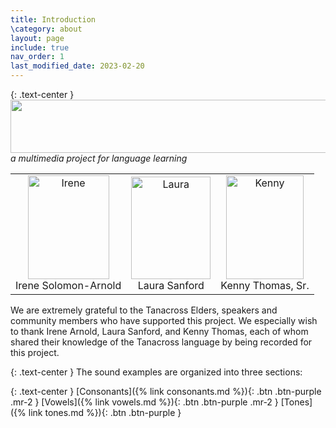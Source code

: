 ```yaml
---
title: Introduction
\category: about
layout: page
include: true
nav_order: 1
last_modified_date: 2023-02-20
---
```



{: .text-center }
<img src="{{ site.baseurl }}/assets/images/learn.png" width="540" height="85">
<br/><i>a multimedia project for language learning</i>

<table>
<tbody align="center" valign="bottom">
<tr align="center">
<td><img src="{{ site.baseurl }}/assets/images/irene.jpg" alt="Irene" width="130" height="166"><br>
Irene Solomon-Arnold</td>
<td><img src="{{ site.baseurl }}/assets/images/laura.jpg" alt="Laura" width="127" height="164"><br>
Laura Sanford</td>
<td><img src="{{ site.baseurl }}/assets/images/kenny.jpg" alt="Kenny" width="124" height="166"><br>
Kenny Thomas, Sr.</td>
</tr>
</tbody>
</table>


We are extremely grateful to the Tanacross Elders, speakers and community members who have supported this project. We especially wish to thank Irene Arnold, Laura Sanford, and Kenny Thomas, each of whom  shared their knowledge of the Tanacross language by being recorded for this project. 

{: .text-center }
The sound examples are organized into three sections:

{: .text-center }
[Consonants]({% link consonants.md %}){: .btn .btn-purple .mr-2 }
[Vowels]({% link vowels.md %}){: .btn .btn-purple  .mr-2 }
[Tones]({% link tones.md %}){: .btn .btn-purple }


